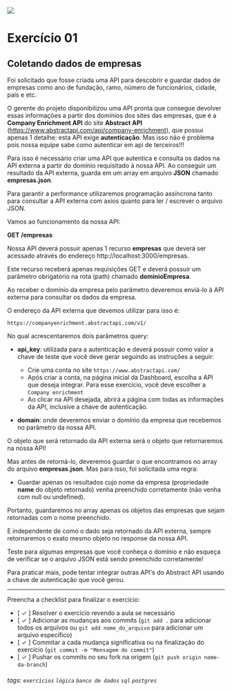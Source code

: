 ![](https://i.imgur.com/xG74tOh.png)

# Exercício 01

## Coletando dados de empresas

Foi solicitado que fosse criada uma API para descobrir e guardar dados de empresas como ano de fundação, ramo, número de funcionários, cidade, país e etc.

O gerente do projeto disponibilizou uma API pronta que consegue devolver essas informações a partir dos domínios dos sites das empresas, que é a **Company Enrichment API** do site **Abstract API** (https://www.abstractapi.com/api/company-enrichment), que possui apenas 1 detalhe: esta API exige **autenticação**. Mas isso não é problema pois nossa equipe sabe como autenticar em api de terceiros!!!

Para isso é necessário criar uma API que autentica e consulta os dados na API externa a partir do domínio requisitado à nossa API. Ao conseguir um resultado da API externa, guarda em um array em arquivo **JSON** chamado **empresas.json**.

Para garantir a performance utilizaremos programação assíncrona tanto para consultar a API externa com axios quanto para ler / escrever o arquivo JSON.

Vamos ao funcionamento da nossa API:

**GET /empresas**

Nossa API deverá possuir apenas 1 recurso **empresas** que deverá ser acessado através do endereço http://localhost:3000/empresas.

Este recurso receberá apenas requisições GET e deverá possuir um parâmetro obrigatório na rota (path) chamado **dominioEmpresa**.

Ao receber o domínio da empresa pelo parâmetro deveremos enviá-lo à API externa para consultar os dados da empresa.

O endereço da API externa que devemos utilizar para isso é:

```
https://companyenrichment.abstractapi.com/v1/
```

No qual acrescentaremos dois parâmetros query:

- **api_key**: utilizada para a autenticação e deverá possuir como valor a chave de teste que você deve gerar seguindo as instruções a seguir:

  - Crie uma conta no site `https://www.abstractapi.com/`
  - Após criar a conta, na página inicial da Dashboard, escolha a API que deseja integrar. Para esse exercício, você deve escolher a `Company enrichment`
  - Ao clicar na API desejada, abrirá a página com todas as informações da API, inclusive a chave de autenticação.

- **domain**: onde deveremos enviar o domínio da empresa que recebemos no parâmetro da nossa API.

O objeto que será retornado da API externa será o objeto que retornaremos na nossa API!

Mas antes de retorná-lo, deveremos guardar o que encontramos no array do arquivo **empresas.json**. Mas para isso, foi solicitada uma regra:

- Guardar apenas os resultados cujo nome da empresa (propriedade **name** do objeto retornado) venha preenchido corretamente (não venha com null ou undefined).

Portanto, guardaremos no array apenas os objetos das empresas que sejam retornadas com o nome preenchido.

E independente de como o dado seja retornado da API externa, sempre retornaremos o exato mesmo objeto no response da nossa API.

Teste para algumas empresas que você conheça o domínio e não esqueça de verificar se o arquivo JSON está sendo preenchido corretamente!

Para praticar mais, pode tentar integrar outras API's do Abstract API usando a chave de autenticação que você gerou.

---

Preencha a checklist para finalizar o exercício:

- [ ✓ ] Resolver o exercício revendo a aula se necessário
- [ ✓ ] Adicionar as mudanças aos commits (`git add .` para adicionar todos os arquivos ou `git add nome_do_arquivo` para adicionar um arquivo específico)
- [ ✓ ] Commitar a cada mudança significativa ou na finalização do exercício (`git commit -m "Mensagem do commit"`)
- [ ✓ ] Pushar os commits no seu fork na origem (`git push origin nome-da-branch`)

###### tags: `exercícios` `lógica` `banco de dados` `sql` `postgres`
